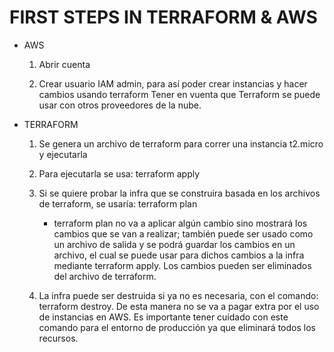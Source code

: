 #              FIRST STEPS IN TERRAFORM & AWS

- AWS
    1. Abrir cuenta

    2. Crear usuario IAM admin, para así poder crear instancias y hacer cambios usando terraform
Tener en vuenta que Terraform se puede usar con otros proveedores de la nube.

- TERRAFORM
    1. Se genera un archivo de terraform para correr una instancia t2.micro y ejecutarla

    2. Para ejecutarla se usa: terraform apply

    3. Si se quiere probar la infra que se construira basada en los archivos de terraform, se usaría: terraform plan
        - terraform plan no va a aplicar algún cambio sino mostrará los cambios que se van a realizar; también puede ser usado como un archivo de salida y se podrá guardar los cambios en un archivo, el cual se puede usar para dichos cambios a la infra mediante terraform apply. 
        Los cambios pueden ser eliminados del archivo de terraform.

    4. La infra puede ser destruida si ya no es necesaria, con el comando: terraform destroy. De esta manera no se va a pagar extra por el uso de instancias en AWS.
    Es importante tener cuidado con este comando para el entorno de producción ya que eliminará todos los recursos.
